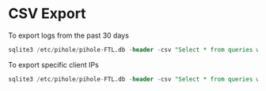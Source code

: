 # CSV Export

To export logs from the past 30 days
```sql
sqlite3 /etc/pihole/pihole-FTL.db -header -csv "Select * from queries where timestamp > strftime('%s','now','-30 days');" > ./export.csv
```

To export specific client IPs 
```sql
sqlite3 /etc/pihole/pihole-FTL.db -header -csv "Select * from queries where timestamp > strftime('%s','now','-30 days') and (client like '192.168.2.17' or client like '192.168.2.15');"
```
